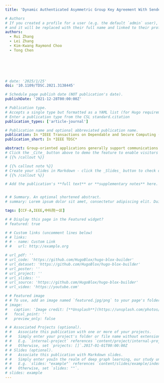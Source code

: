 ```yaml
---
title: 'Dynamic Authenticated Asymmetric Group Key Agreement With Sender Non-Repudiation and Privacy for Group-Oriented Applications'

# Authors
# If you created a profile for a user (e.g. the default `admin` user), write the username (folder name) here
# and it will be replaced with their full name and linked to their profile.
authors:
  - Rui Zhang
  - Lei Zhang
  - Kim-Kwang Raymond Choo
  - Tong Chen
  

  



# date: '2025/1/25'
doi: '10.1109/TDSC.2021.3138445'

# Schedule page publish date (NOT publication's date).
publishDate: '2021-12-28T00:00:00Z'

# Publication type.
# Accepts a single type but formatted as a YAML list (for Hugo requirements).
# Enter a publication type from the CSL standard.citation
publication_types: ['article-journal']

# Publication name and optional abbreviated publication name.
publication: In *IEEE Transactions on Dependable and Secure Computing (Volume 20, Issue 1, 01 Jan.-Feb. 2023, Pages 492–505, Date of Publication 28 December 2021)*
publication_short: In *IEEE TDSC*

abstract: Group-oriented applications generally support communications for multiple entities (e.g., users and/or devices) through open networks. Typical requirements of group communications include secrecy, authentication, sender non-repudiation, and sender privacy. However, conventional approaches such as group key agreement and broadcast encryption are generally not designed to achieve all these requirements simultaneously or efficiently. In this article, we propose a one-round dynamic authenticated asymmetric group key agreement with sender non-repudiation and privacy (DAAGKAwSNP) protocol. A key building block of our DAAGKAwSNP protocol is our proposed batch multi-signature scheme with strong unforgeability. We prove that the DAAGKAwSNP protocol achieves secrecy under chosen ciphertext attacks – CCA, assuming the intractability of the computational Diffie-Hellman and k-Bilinear Diffie-Hellman exponent problem. We also evaluate DAAGKAwSNP’s performance to demonstrate its utility.
# Click the _Cite_ button above to demo the feature to enable visitors to import publication metadata into their reference management software.
# {{% /callout %}}

# {{% callout note %}}
# Create your slides in Markdown - click the _Slides_ button to check out the example.
# {{% /callout %}}

# Add the publication's **full text** or **supplementary notes** here. You can use rich formatting such as including [code, math, and images](https://docs.hugoblox.com/content/writing-markdown-latex/). -->


# # Summary. An optional shortened abstract.
# summary: Lorem ipsum dolor sit amet, consectetur adipiscing elit. Duis posuere tellus ac convallis placerat. Proin tincidunt magna sed ex sollicitudin condimentum.

tags: [CCF-A,IEEE,中科院一区]

# # Display this page in the Featured widget?
# featured: true

# # Custom links (uncomment lines below)
# # links:
# # - name: Custom Link
# #   url: http://example.org

# url_pdf: ''
# url_code: 'https://github.com/HugoBlox/hugo-blox-builder'
# url_dataset: 'https://github.com/HugoBlox/hugo-blox-builder'
# url_poster: ''
# url_project: ''
# url_slides: ''
# url_source: 'https://github.com/HugoBlox/hugo-blox-builder'
# url_video: 'https://youtube.com'

# # Featured image
# # To use, add an image named `featured.jpg/png` to your page's folder.
# image:
#   caption: 'Image credit: [**Unsplash**](https://unsplash.com/photos/pLCdAaMFLTE)'
#   focal_point: ''
#   preview_only: false

# # Associated Projects (optional).
# #   Associate this publication with one or more of your projects.
# #   Simply enter your project's folder or file name without extension.
# #   E.g. `internal-project` references `content/project/internal-project/index.md`.
# #   Otherwise, set `projects: []`.2017-01-01T00:00:00Z
# # Slides (optional).
# #   Associate this publication with Markdown slides.
# #   Simply enter youIn the realm of deep graph learning, our study uniquely addresses the under-explored area of vague graph learning. While the effectiveness of deep graph learning is recognized across various disciplines, the nuances of vague graph learning — whether its inherent vagueness should be incorporated or disregarded and its influence on deep graph learning efficiency — remain largely unexamined. We fill this gap by introducing a novel decoupled graph learning framework. This is achieved by proposing a matrix-based or a tensor-based fusion module to estimate unobservable node attributes, a hybrid attention mechanism to bridge nodes with both explicit and implicit relationships, and a message-passing mechanism for feature-sensitive transporting. The design principle of decoupling allows it to accommodate ambiguities in any or all of these aspects of node representation, linking, and message passing. Furthermore, we leverage an extensive stock dataset spanning 64 years across the entire U.S. market to assess our framework. This real-world data not only adds a practical dimension to our study but also highlights the effectiveness of vague graph learning. Remarkably, our framework demonstrates superiority over state-of-the-art algorithms, marking performance enhancements of at least 6.73%, 7.25%, and 11.39% in terms of Rank IC, R2, and Rank ICIR, respectively.r slide deck's filename without extension.
# #   E.g. `slides: "example"` references `content/slides/example/index.md`.
# #   Otherwise, set `slides: ""`.
# slides: example
---
```


<!-- {{% callout note %}}
Click the _Cite_ button above to demo the feature to enable visitors to import publication metadata into their reference management software.
{{% /callout %}}

{{% callout note %}}
Create your slides in Markdown - click the _Slides_ button to check out the example.
{{% /callout %}}

Add the publication's **full text** or **supplementary notes** here. You can use rich formatting such as including [code, math, and images](https://docs.hugoblox.com/content/writing-markdown-latex/). -->
